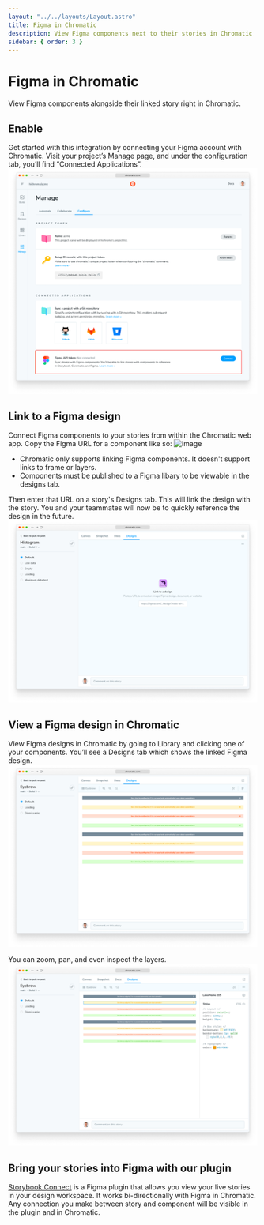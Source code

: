 ```yaml
---
layout: "../../layouts/Layout.astro"
title: Figma in Chromatic
description: View Figma components next to their stories in Chromatic
sidebar: { order: 3 }
---
```


# Figma in Chromatic

View Figma components alongside their linked story right in Chromatic.

## Enable

Get started with this integration by connecting your Figma account with Chromatic. Visit your project’s Manage page, and under the configuration tab, you’ll find “Connected Applications”.
![Chromatic manage screen showing new “Connected Applications” section](../../images/figma-manage.png)

## Link to a Figma design

Connect Figma components to your stories from within the Chromatic web app. Copy the Figma URL for a component like so:
![image](https://user-images.githubusercontent.com/1164060/229818480-f24216e0-3367-4a6b-9c5e-8ab1e7087cd4.png)

<div class="aside">

- Chromatic only supports linking Figma components. It doesn't support links to frame or layers.
- Components must be published to a Figma libary to be viewable in the designs tab.

</div>

Then enter that URL on a story's Designs tab. This will link the design with the story. You and your teammates will now be to quickly reference the design in the future.
![Designs tab in Chromatic showing the Link to a design UI](../../images/figma-link-story.png)

## View a Figma design in Chromatic

View Figma designs in Chromatic by going to Library and clicking one of your components. You’ll see a Designs tab which shows the linked Figma design.
![Designs tab in Chromatic showing the rendering of a Figma component](../../images/figma-designs.png)

You can zoom, pan, and even inspect the layers.
![Designs tab in Chromatic showing the rendering of a Figma component with the layer inspect drawer open showing CSS for the layer](../../images/figma-layer-styles.png)

## Bring your stories into Figma with our plugin

[Storybook Connect](/docs/figma-plugin) is a Figma plugin that allows you view your live stories in your design workspace. It works bi-directionally with Figma in Chromatic. Any connection you make between story and component will be visible in the plugin and in Chromatic.
